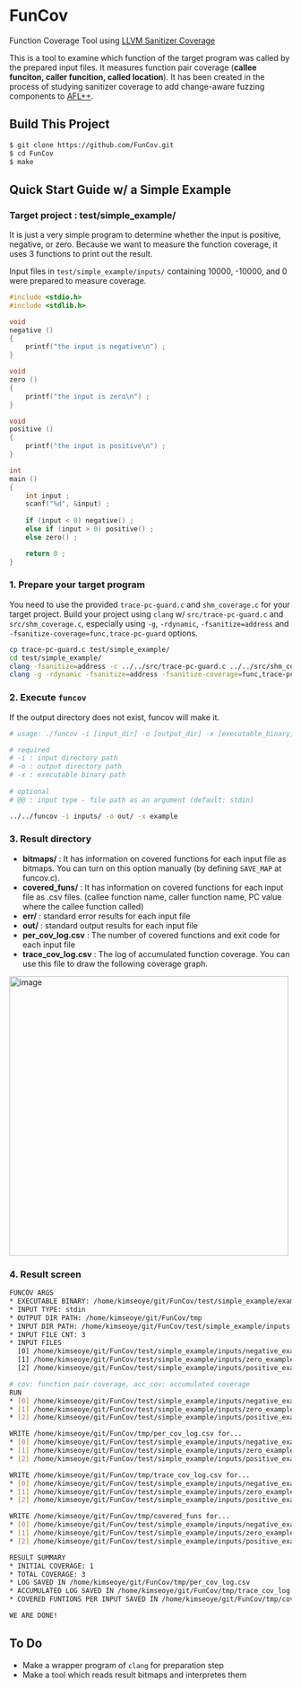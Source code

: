 # FunCov
Function Coverage Tool using [LLVM Sanitizer Coverage](https://clang.llvm.org/docs/SanitizerCoverage.html)

This is a tool to examine which function of the target program was called by the prepared input files. It measures function pair coverage (**callee funciton, caller funcition, called location**). It has been created in the process of studying sanitizer coverage to add change-aware fuzzing components to [AFL++](https://github.com/AFLplusplus/AFLplusplus).


## Build This Project
```bash
$ git clone https://github.com/FunCov.git
$ cd FunCov
$ make
```

## Quick Start Guide w/ a Simple Example

### Target project : test/simple_example/

It is just a very simple program to determine whether the input is positive, negative, or zero. Because we want to measure the function coverage, it uses 3 functions to print out the result.

Input files in `test/simple_example/inputs/` containing 10000, -10000, and 0 were prepared to measure coverage.


```c
#include <stdio.h>
#include <stdlib.h>

void
negative ()
{
	printf("the input is negative\n") ;
}

void
zero ()
{
	printf("the input is zero\n") ;
}

void
positive ()
{
	printf("the input is positive\n") ;
}

int
main ()
{
	int input ;
	scanf("%d", &input) ;
	
	if (input < 0) negative() ;
	else if (input > 0) positive() ;
	else zero() ;

	return 0 ;
}

```

### 1. Prepare your target program

You need to use the provided `trace-pc-guard.c` and `shm_coverage.c` for your target project. Build your project using `clang` w/ `src/trace-pc-guard.c` and `src/shm_coverage.c`, especially using `-g`, `-rdynamic`, `-fsanitize=address` and `-fsanitize-coverage=func,trace-pc-guard` options.

```bash
cp trace-pc-guard.c test/simple_example/
cd test/simple_example/
clang -fsanitize=address -c ../../src/trace-pc-guard.c ../../src/shm_coverage.c
clang -g -rdynamic -fsanitize=address -fsanitize-coverage=func,trace-pc-guard -o example example.c trace-pc-guard.o shm_coverage.o
```

### 2. Execute `funcov`

If the output directory does not exist, funcov will make it.

```bash
# usage: ./funcov -i [input_dir] -o [output_dir] -x [executable_binary] ... 

# required
# -i : input directory path
# -o : output directory path
# -x : executable binary path
    
# optional
# @@ : input type - file path as an argument (default: stdin)

../../funcov -i inputs/ -o out/ -x example

```

### 3. Result directory

* **bitmaps/** : It has information on covered functions for each input file as bitmaps. You can turn on this option manually (by defining `SAVE_MAP` at funcov.c).
* **covered_funs/** : It has information on covered functions for each input file as .csv files. (callee function name, caller function name, PC value where the callee function called)
* **err/** : standard error results for each input file
* **out/** : standard output results for each input file
* **per_cov_log.csv** : The number of covered functions and exit code for each input file
* **trace_cov_log.csv** : The log of accumulated function coverage. You can use this file to draw the following coverage graph.
<img width="498" alt="image" src="https://user-images.githubusercontent.com/47961698/150488384-3e753db3-8684-454d-b7c8-6b750b3cb4e2.png">


### 4. Result screen

```bash
FUNCOV ARGS
* EXECUTABLE BINARY: /home/kimseoye/git/FunCov/test/simple_example/example
* INPUT TYPE: stdin
* OUTPUT DIR PATH: /home/kimseoye/git/FunCov/tmp
* INPUT DIR PATH: /home/kimseoye/git/FunCov/test/simple_example/inputs
* INPUT FILE CNT: 3
* INPUT FILES
  [0] /home/kimseoye/git/FunCov/test/simple_example/inputs/negative_example
  [1] /home/kimseoye/git/FunCov/test/simple_example/inputs/zero_example
  [2] /home/kimseoye/git/FunCov/test/simple_example/inputs/positive_example

# cov: function pair coverage, acc_cov: accumulated coverage
RUN
* [0] /home/kimseoye/git/FunCov/test/simple_example/inputs/negative_example: cov=1, acc_cov=1
* [1] /home/kimseoye/git/FunCov/test/simple_example/inputs/zero_example: cov=1, acc_cov=2
* [2] /home/kimseoye/git/FunCov/test/simple_example/inputs/positive_example: cov=1, acc_cov=3

WRITE /home/kimseoye/git/FunCov/tmp/per_cov_log.csv for...
* [0] /home/kimseoye/git/FunCov/test/simple_example/inputs/negative_example
* [1] /home/kimseoye/git/FunCov/test/simple_example/inputs/zero_example
* [2] /home/kimseoye/git/FunCov/test/simple_example/inputs/positive_example

WRITE /home/kimseoye/git/FunCov/tmp/trace_cov_log.csv for...
* [0] /home/kimseoye/git/FunCov/test/simple_example/inputs/negative_example
* [1] /home/kimseoye/git/FunCov/test/simple_example/inputs/zero_example
* [2] /home/kimseoye/git/FunCov/test/simple_example/inputs/positive_example

WRITE /home/kimseoye/git/FunCov/tmp/covered_funs for...
* [0] /home/kimseoye/git/FunCov/test/simple_example/inputs/negative_example
* [1] /home/kimseoye/git/FunCov/test/simple_example/inputs/zero_example
* [2] /home/kimseoye/git/FunCov/test/simple_example/inputs/positive_example

RESULT SUMMARY
* INITIAL COVERAGE: 1
* TOTAL COVERAGE: 3
* LOG SAVED IN /home/kimseoye/git/FunCov/tmp/per_cov_log.csv
* ACCUMULATED LOG SAVED IN /home/kimseoye/git/FunCov/tmp/trace_cov_log.csv
* COVERED FUNTIONS PER INPUT SAVED IN /home/kimseoye/git/FunCov/tmp/covered_funs

WE ARE DONE!
```


## To Do

* Make a wrapper program of `clang` for preparation step
* Make a tool which reads result bitmaps and interpretes them